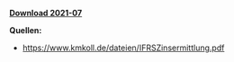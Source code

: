 [**Download 2021-07**](https://downgit.github.io/#/home?url=https://github.com/GeorgGoldbach/Zinsarchiv/tree/master/2021-07)

**Quellen:**
* https://www.kmkoll.de/dateien/IFRSZinsermittlung.pdf
